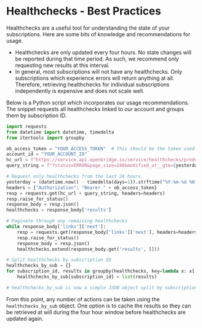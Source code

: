 # Healthchecks - Best Practices

Healthchecks are a useful tool for understanding the state of your subscriptions. Here are some bits of knowledge and recommendations for usage.

- Healthchecks are only updated every four hours. No state changes will be reported during that time period. As such, we recommend only requesting new results at this interval.
- In general, most subscriptions will not have any healthchecks. Only subscriptions which experience errors will return anything at all. Therefore, retrieving healthchecks for individual subscriptions independently is expensive and does not scale well.


Below is a Python script which incorporates our usage recommendations. The snippet requests all healthchecks linked to our account and groups them by subscription ID. 


```python
import requests
from datetime import datetime, timedelta
from itertools import groupby

ob_access_token = "YOUR_ACCESS_TOKEN"  # This should be the token used to access our APIs
account_id = "YOUR_ACCOUNT_ID"
hc_url = f"https://service.api.openbridge.io/service/healthchecks/production/healthchecks/account/{account_id}"
query_string = f"?status=ERROR&page_size=100&modified_at__gte={yesterday}"  # This can be modified to your needs

# Request only healthchecks from the last 24 hours
yesterday = (datetime.now() - timedelta(days=1)).strftime("%Y-%m-%d %H:%M:%S")
headers = {"Authorization": "Bearer " + ob_access_token}
resp = requests.get(hc_url + query_string, headers=headers)
resp.raise_for_status()
response_body = resp.json()
healthchecks = response_body['results']

# Paginate through any remaining healthchecks
while response_body['links']['next']:
	resp = requests.get(response_body['links']['next'], headers=headers)
	resp.raise_for_status()
	response_body = resp.json()
	healthchecks.extend(response_body.get('results', []))

# Split healthchecks by subscription ID
healthchecks_by_sub = {}
for subscription_id, results in groupby(healthchecks, key=lambda x: x['subscription_id']):
    healthchecks_by_sub[subscription_id] = list(results)

# healthchecks_by_sub is now a simple JSON object split by subscription ID
```

From this point, any number of actions can be taken using the `healthchecks_by_sub` object. One option is to cache the results so they can be retrieved at will during the four hour window before healthchecks are updated again.
